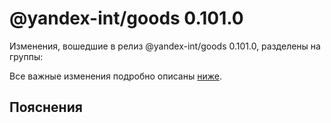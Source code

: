 # @yandex-int/goods 0.101.0

<!-- ЧЕЛОВЕЧЕСКОЕ ВСТУПЛЕНИЕ -->

Изменения, вошедшие в релиз @yandex-int/goods 0.101.0, разделены на группы:

Все важные изменения подробно описаны [ниже](#Пояснения).

## Пояснения

